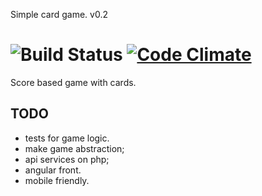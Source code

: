 Simple card game. v0.2

![Build Status](https://travis-ci.org/pomaxa/takeAGuess.svg?branch=v0.1)
[![Code Climate](https://codeclimate.com/github/pomaxa/takeAGuess/badges/gpa.svg)](https://codeclimate.com/github/pomaxa/takeAGuess)
======================

Score based game with cards.

TODO
----------
- tests for game logic.
- make game abstraction;
- api services on php;
- angular front.
- mobile friendly.